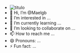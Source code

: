 - ![titulo](https://www.canva.com/design/DAGQY01I4P8/G7oMzBgIlssIJ1J8zGaQyA/view?utm_content=DAGQY01I4P8&utm_campaign=designshare&utm_medium=link&utm_source=editor)
-  👋 Hi, I’m @Maelgb
- 👀 I’m interested in ...
- 🌱 I’m currently learning ...
- 💞️ I’m looking to collaborate on ...
- 📫 How to reach me ...
- 😄 Pronouns: ...
- ⚡ Fun fact: ...

<!---
Maelgb/Maelgb is a ✨ special ✨ repository because its `README.md` (this file) appears on your GitHub profile.
You can click the Preview link to take a look at your changes.
--->
